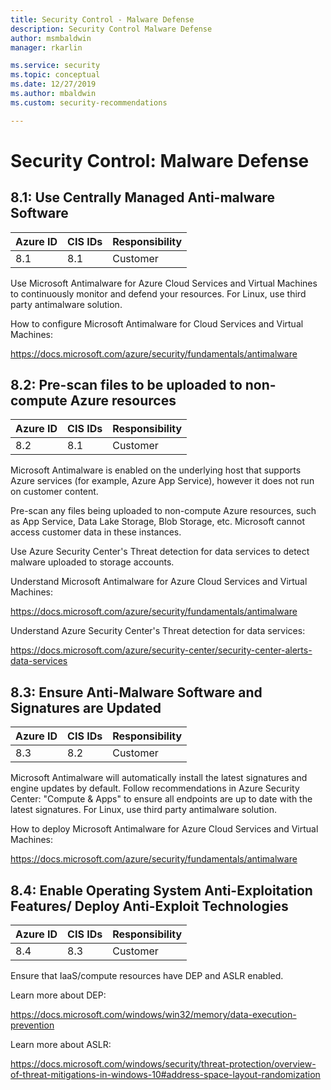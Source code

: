 ```yaml
---
title: Security Control - Malware Defense
description: Security Control Malware Defense
author: msmbaldwin
manager: rkarlin

ms.service: security
ms.topic: conceptual
ms.date: 12/27/2019
ms.author: mbaldwin
ms.custom: security-recommendations

---
```


# Security Control: Malware Defense

## 8.1: Use Centrally Managed Anti-malware Software

| Azure ID | CIS IDs | Responsibility |
|--|--|--|
| 8.1 | 8.1 | Customer |

Use Microsoft Antimalware for Azure Cloud Services and Virtual Machines to continuously monitor and defend your resources. For Linux, use third party antimalware solution.

How to configure Microsoft Antimalware for Cloud Services and Virtual Machines:

https://docs.microsoft.com/azure/security/fundamentals/antimalware

## 8.2: Pre-scan files to be uploaded to non-compute Azure resources

| Azure ID | CIS IDs | Responsibility |
|--|--|--|
| 8.2 | 8.1 | Customer |

Microsoft Antimalware is enabled on the underlying host that supports Azure services (for example, Azure App Service), however it does not run on customer content.

Pre-scan any files being uploaded to non-compute Azure resources, such as App Service, Data Lake Storage, Blob Storage, etc. Microsoft cannot access customer data in these instances.

Use Azure Security Center's Threat detection for data services to detect malware uploaded to storage accounts.

Understand Microsoft Antimalware for Azure Cloud Services and Virtual Machines:

https://docs.microsoft.com/azure/security/fundamentals/antimalware

Understand Azure Security Center's Threat detection for data services:

https://docs.microsoft.com/azure/security-center/security-center-alerts-data-services

## 8.3: Ensure Anti-Malware Software and Signatures are Updated

| Azure ID | CIS IDs | Responsibility |
|--|--|--|
| 8.3 | 8.2 | Customer |

Microsoft Antimalware will automatically install the latest signatures and engine updates by default. Follow recommendations in Azure Security Center: &quot;Compute &amp; Apps&quot; to ensure all endpoints are up to date with the latest signatures. For Linux, use third party antimalware solution.

How to deploy Microsoft Antimalware for Azure Cloud Services and Virtual Machines:

https://docs.microsoft.com/azure/security/fundamentals/antimalware

## 8.4: Enable Operating System Anti-Exploitation Features/ Deploy Anti-Exploit Technologies

| Azure ID | CIS IDs | Responsibility |
|--|--|--|
| 8.4 | 8.3 | Customer |

Ensure that IaaS/compute resources have DEP and ASLR enabled.

Learn more about DEP:

https://docs.microsoft.com/windows/win32/memory/data-execution-prevention

Learn more about ASLR:

https://docs.microsoft.com/windows/security/threat-protection/overview-of-threat-mitigations-in-windows-10#address-space-layout-randomization

